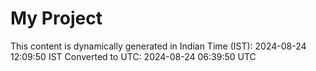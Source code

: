# My Project

This content is dynamically generated in Indian Time (IST): 2024-08-24 12:09:50 IST
Converted to UTC: 2024-08-24 06:39:50 UTC
